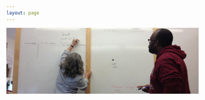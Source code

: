 ```yaml
---
layout: page
---
```


<div class="widewrapper main">
      <img src="/img/paula_danel.jpg" class="img-responsive" alt="Aha!">
</div>

